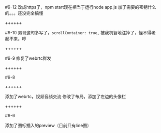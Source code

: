 #9-12
改成https了，npm start现在相当于运行node app.js
加了需要的密钥什么的。。。还没完全搞懂

++++++

#9-10
男哥这句多写了，`scrollContainer: true,`
被我机智地注掉了，怪不得老起不来，哼

++++++

#9-9
修复了webrtc群发

++++++

#9-8

++++++

添加了webrtc，视频音频交流
修改了布局，添加了左边的头像栏

++++++

#9-6

添加了图标插入的preview（目前只有line图）